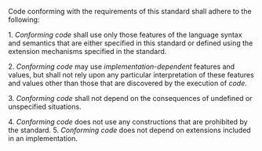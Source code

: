  



Code conforming with the requirements of this standard shall adhere to the following: 



1\. *Conforming code* shall use only those features of the language syntax and semantics that are either specified in this standard or defined using the extension mechanisms specified in the standard. 



2\. *Conforming code* may use *implementation-dependent* features and values, but shall not rely upon any particular interpretation of these features and values other than those that are discovered by the execution of *code*. 



3\. *Conforming code* shall not depend on the consequences of undefined or unspecified situations. 



4\. *Conforming code* does not use any constructions that are prohibited by the standard. 5. *Conforming code* does not depend on extensions included in an implementation.  








